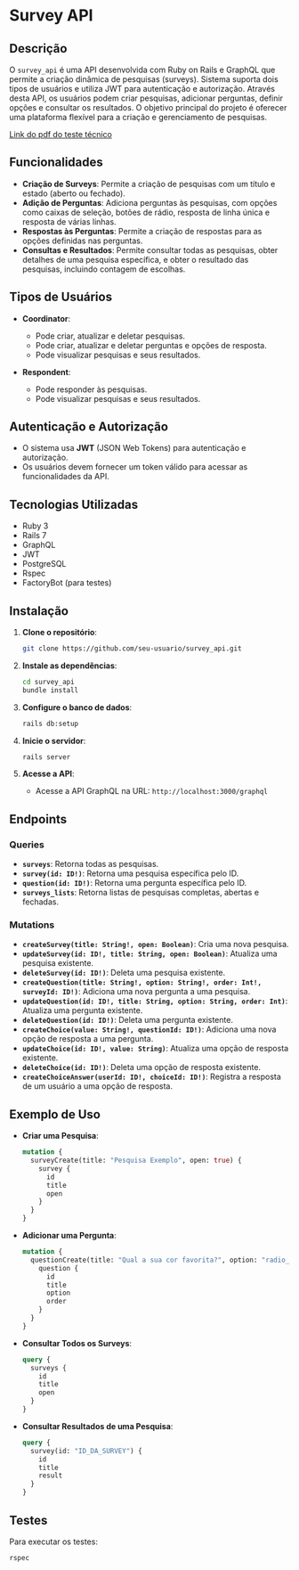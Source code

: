 # Survey API

## Descrição

O `survey_api` é uma API desenvolvida com Ruby on Rails e GraphQL que permite a criação dinâmica de pesquisas (surveys). Sistema suporta dois tipos de usuários e utiliza JWT para autenticação e autorização. Através desta API, os usuários podem criar pesquisas, adicionar perguntas, definir opções e consultar os resultados. O objetivo principal do projeto é oferecer uma plataforma flexível para a criação e gerenciamento de pesquisas.

[Link do pdf do teste técnico](https://drive.google.com/file/d/1FMj20aHE4UI_rBnzFsV-gtEhcFCMCi2u/view?usp=sharing)

## Funcionalidades

- **Criação de Surveys**: Permite a criação de pesquisas com um título e estado (aberto ou fechado).
- **Adição de Perguntas**: Adiciona perguntas às pesquisas, com opções como caixas de seleção, botões de rádio, resposta de linha única e resposta de várias linhas.
- **Respostas às Perguntas**: Permite a criação de respostas para as opções definidas nas perguntas.
- **Consultas e Resultados**: Permite consultar todas as pesquisas, obter detalhes de uma pesquisa específica, e obter o resultado das pesquisas, incluindo contagem de escolhas.

## Tipos de Usuários

- **Coordinator**:
  - Pode criar, atualizar e deletar pesquisas.
  - Pode criar, atualizar e deletar perguntas e opções de resposta.
  - Pode visualizar pesquisas e seus resultados.

- **Respondent**:
  - Pode responder às pesquisas.
  - Pode visualizar pesquisas e seus resultados.

## Autenticação e Autorização

- O sistema usa **JWT** (JSON Web Tokens) para autenticação e autorização.
- Os usuários devem fornecer um token válido para acessar as funcionalidades da API.

## Tecnologias Utilizadas

- Ruby 3
- Rails 7
- GraphQL
- JWT
- PostgreSQL
- Rspec
- FactoryBot (para testes)

## Instalação

1. **Clone o repositório**:
    ```bash
    git clone https://github.com/seu-usuario/survey_api.git
    ```

2. **Instale as dependências**:
    ```bash
    cd survey_api
    bundle install
    ```

3. **Configure o banco de dados**:
    ```bash
    rails db:setup
    ```

4. **Inicie o servidor**:
    ```bash
    rails server
    ```

5. **Acesse a API**:
   - Acesse a API GraphQL na URL: `http://localhost:3000/graphql`

## Endpoints

### Queries

- **`surveys`**: Retorna todas as pesquisas.
- **`survey(id: ID!)`**: Retorna uma pesquisa específica pelo ID.
- **`question(id: ID!)`**: Retorna uma pergunta específica pelo ID.
- **`surveys_lists`**: Retorna listas de pesquisas completas, abertas e fechadas.

### Mutations

- **`createSurvey(title: String!, open: Boolean)`**: Cria uma nova pesquisa.
- **`updateSurvey(id: ID!, title: String, open: Boolean)`**: Atualiza uma pesquisa existente.
- **`deleteSurvey(id: ID!)`**: Deleta uma pesquisa existente.
- **`createQuestion(title: String!, option: String!, order: Int!, surveyId: ID!)`**: Adiciona uma nova pergunta a uma pesquisa.
- **`updateQuestion(id: ID!, title: String, option: String, order: Int)`**: Atualiza uma pergunta existente.
- **`deleteQuestion(id: ID!)`**: Deleta uma pergunta existente.
- **`createChoice(value: String!, questionId: ID!)`**: Adiciona uma nova opção de resposta a uma pergunta.
- **`updateChoice(id: ID!, value: String)`**: Atualiza uma opção de resposta existente.
- **`deleteChoice(id: ID!)`**: Deleta uma opção de resposta existente.
- **`createChoiceAnswer(userId: ID!, choiceId: ID!)`**: Registra a resposta de um usuário a uma opção de resposta.

## Exemplo de Uso

- **Criar uma Pesquisa**:
    ```graphql
    mutation {
      surveyCreate(title: "Pesquisa Exemplo", open: true) {
        survey {
          id
          title
          open
        }
      }
    }
    ```

- **Adicionar uma Pergunta**:
    ```graphql
    mutation {
      questionCreate(title: "Qual a sua cor favorita?", option: "radio_button", order: 1, surveyId: "ID_DA_SURVEY") {
        question {
          id
          title
          option
          order
        }
      }
    }
    ```

- **Consultar Todos os Surveys**:
    ```graphql
    query {
      surveys {
        id
        title
        open
      }
    }
    ```

- **Consultar Resultados de uma Pesquisa**:
    ```graphql
    query {
      survey(id: "ID_DA_SURVEY") {
        id
        title
        result
      }
    }
    ```

## Testes

Para executar os testes:

```bash
rspec
